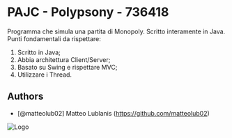 
# PAJC - Polypsony - 736418
Programma che simula una partita di Monopoly. Scritto interamente in Java. Punti fondamentali da rispettare:
1. Scritto in Java;
2. Abbia architettura Client/Server;
3. Basato su Swing e rispettare MVC;
4. Utilizzare i Thread.



## Authors
- [@matteolub02] Matteo Lublanis (https://github.com/matteolub02)

![Logo](https://m.media-amazon.com/images/W/IMAGERENDERING_521856-T1/images/I/31sj3BWJq9L._AC_UF894,1000_QL80_.jpg)

